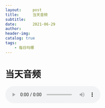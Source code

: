 ```yaml
---
layout:     post
title:      当天音频
subtitle:   
date:       2021-06-29
author:     
header-img: 
catalog: true
tags:
    - 每日吗哪
---
```


# 当天音频

<p>
    <audio controls="">
    <source src="\music\6.29音频.mp3" type="audio/mpeg">6.29日音频</audio>
</p>

